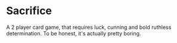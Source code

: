 # Sacrifice

A 2 player card game, that requires luck, cunning and bold ruthless 
determination. To be honest, it's actually pretty boring.
